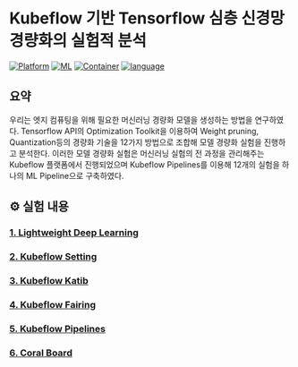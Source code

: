 # Kubeflow 기반 Tensorflow 심층 신경망 경량화의 실험적 분석

 [![Platform](https://img.shields.io/badge/Platform-Kubeflow-blue?logo=Kubeflow)](https://www.kubeflow.org/) [![ML](https://img.shields.io/badge/ML-tensorflow-orange?logo=tensorflow)](https://www.tensorflow.org/?hl=ko) [![Container](https://img.shields.io/badge/language-Docker-red?logo=docker)](https://www.docker.com/) [![language](https://img.shields.io/badge/language-Python-green?logo=python)](https://www.python.org/) 

## 요약
우리는 엣지 컴퓨팅을 위해 필요한 머신러닝 경량화 모델을 생성하는 방법을 연구하였다. Tensorflow API의 Optimization Toolkit을 이용하여 Weight pruning, Quantization등의 경량화 기술을 12가지 방법으로 조합해 모델 경량화 실험을 진행하고 분석한다. 이러한 모델 경량화 실험은 머신러닝 실험의 전 과정을 관리해주는 Kubeflow 플랫폼에서 진행되었으며 Kubeflow Pipelines를 이용해 12개의 실험을 하나의 ML Pipeline으로 구축하였다.

## ⚙ 실험 내용
### [1. Lightweight Deep Learning](https://github.com/Juyoung4/tensorflow_api/tree/master/Lightweight%20Deep%20Learning)

### [2. Kubeflow Setting](https://github.com/Juyoung4/tensorflow_api/tree/master/Lightweight%20Deep%20Learning)

###  [3. Kubeflow Katib](https://github.com/Juyoung4/tensorflow_api/tree/master/Lightweight%20Deep%20Learning)

###  [4. Kubeflow Fairing](https://github.com/Juyoung4/tensorflow_api/tree/master/Lightweight%20Deep%20Learning)

###  [5. Kubeflow Pipelines](https://github.com/Juyoung4/tensorflow_api/tree/master/Lightweight%20Deep%20Learning)

###  [6. Coral Board](https://github.com/Juyoung4/tensorflow_api/tree/master/Lightweight%20Deep%20Learning)
